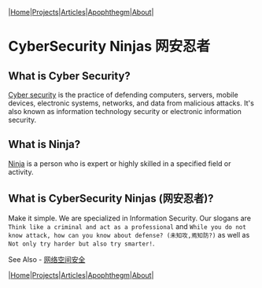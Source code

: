 
|[Home](/README.md)|[Projects](/projects.md)|[Articles](/articles.md)|[Apophthegm](/apophthegm.md)|[About](/about.md)|


# CyberSecurity Ninjas 网安忍者

## What is Cyber Security?

[Cyber security](https://www.kaspersky.com/resource-center/definitions/what-is-cyber-security) is the practice of defending computers, servers, mobile devices, electronic systems, networks, and data from malicious attacks. It's also known as information technology security or electronic information security.

## What is Ninja?

[Ninja](https://www.dictionary.com/browse/ninja) is a person who is expert or highly skilled in a specified field or activity.

## What is CyberSecurity Ninjas (网安忍者)?

Make it simple.  We are specialized in Information Security. Our slogans are ```Think like a criminal and act as a professional``` and ```While you do not know attack, how can you know about defense? (未知攻,焉知防?)``` as well as ```Not only try harder but also try smarter!```.

See Also - [网络空间安全](https://baike.baidu.com/item/%E7%BD%91%E7%BB%9C%E7%A9%BA%E9%97%B4%E5%AE%89%E5%85%A8/18899968)  

|[Home](/README.md)|[Projects](/projects.md)|[Articles](/articles.md)|[Apophthegm](/apophthegm.md)|[About](/about.md)|

